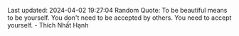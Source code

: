 Last updated: 2024-04-02 19:27:04
Random Quote: To be beautiful means to be yourself. You don't need to be accepted by others. You need to accept yourself. - Thích Nhất Hạnh